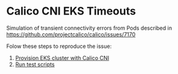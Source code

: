 # Calico CNI EKS Timeouts

Simulation of transient connectivity errors from Pods described in https://github.com/projectcalico/calico/issues/7170

Folow these steps to reproduce the issue:
 1. [Provision EKS cluster with Calico CNI](./infrastructure/README.md)
 2. [Run test scripts](./scripts/README.md) 

